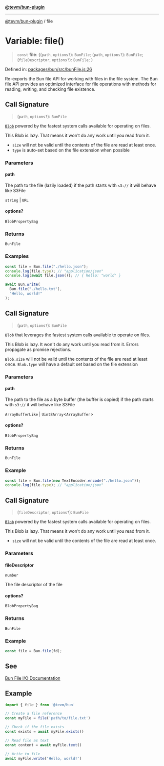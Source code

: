 [**@tevm/bun-plugin**](../README.md)

***

[@tevm/bun-plugin](../globals.md) / file

# Variable: file()

> `const` **file**: \{(`path`, `options?`): `BunFile`; (`path`, `options?`): `BunFile`; (`fileDescriptor`, `options?`): `BunFile`; \}

Defined in: [packages/bun/src/bunFile.js:26](https://github.com/evmts/compiler/blob/main/packages/bun/src/bunFile.js#L26)

Re-exports the Bun file API for working with files in the file system.
The Bun file API provides an optimized interface for file operations with
methods for reading, writing, and checking file existence.

## Call Signature

> (`path`, `options?`): `BunFile`

[`Blob`](https://developer.mozilla.org/en-US/docs/Web/API/Blob) powered by the fastest system calls available for operating on files.

This Blob is lazy. That means it won't do any work until you read from it.

- `size` will not be valid until the contents of the file are read at least once.
- `type` is auto-set based on the file extension when possible

### Parameters

#### path

The path to the file (lazily loaded) if the path starts with `s3://` it will behave like S3File

`string` | `URL`

#### options?

`BlobPropertyBag`

### Returns

`BunFile`

### Examples

```js
const file = Bun.file("./hello.json");
console.log(file.type); // "application/json"
console.log(await file.json()); // { hello: "world" }
```

```js
await Bun.write(
  Bun.file("./hello.txt"),
  "Hello, world!"
);
```

## Call Signature

> (`path`, `options?`): `BunFile`

`Blob` that leverages the fastest system calls available to operate on files.

This Blob is lazy. It won't do any work until you read from it. Errors propagate as promise rejections.

`Blob.size` will not be valid until the contents of the file are read at least once.
`Blob.type` will have a default set based on the file extension

### Parameters

#### path

The path to the file as a byte buffer (the buffer is copied) if the path starts with `s3://` it will behave like S3File

`ArrayBufferLike` | `Uint8Array`\<`ArrayBuffer`\>

#### options?

`BlobPropertyBag`

### Returns

`BunFile`

### Example

```js
const file = Bun.file(new TextEncoder.encode("./hello.json"));
console.log(file.type); // "application/json"
```

## Call Signature

> (`fileDescriptor`, `options?`): `BunFile`

[`Blob`](https://developer.mozilla.org/en-US/docs/Web/API/Blob) powered by the fastest system calls available for operating on files.

This Blob is lazy. That means it won't do any work until you read from it.

- `size` will not be valid until the contents of the file are read at least once.

### Parameters

#### fileDescriptor

`number`

The file descriptor of the file

#### options?

`BlobPropertyBag`

### Returns

`BunFile`

### Example

```js
const file = Bun.file(fd);
```

## See

[Bun File I/O Documentation](https://bun.sh/docs/api/file-io)

## Example

```javascript
import { file } from '@tevm/bun'

// Create a file reference
const myFile = file('path/to/file.txt')

// Check if the file exists
const exists = await myFile.exists()

// Read file as text
const content = await myFile.text()

// Write to file
await myFile.write('Hello, world!')
```

